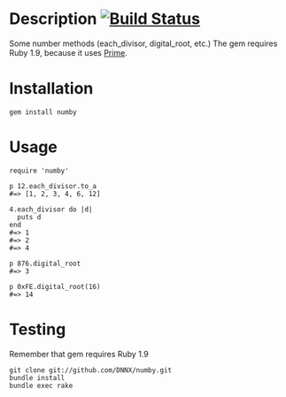 # Description [![Build Status](https://secure.travis-ci.org/DNNX/numby.png)](http://travis-ci.org/#!/DNNX/numby)

Some number methods (each_divisor, digital_root, etc.)
The gem requires Ruby 1.9, because it uses [Prime](http://www.ruby-doc.org/core-1.9/classes/Prime.html).

# Installation

`gem install numby`

# Usage

    require 'numby'

    p 12.each_divisor.to_a
    #=> [1, 2, 3, 4, 6, 12]

    4.each_divisor do |d|
      puts d
    end
    #=> 1
    #=> 2
    #=> 4

    p 876.digital_root
    #=> 3

    p 0xFE.digital_root(16)
    #=> 14

# Testing

Remember that gem requires Ruby 1.9

    git clone git://github.com/DNNX/numby.git
    bundle install
    bundle exec rake


